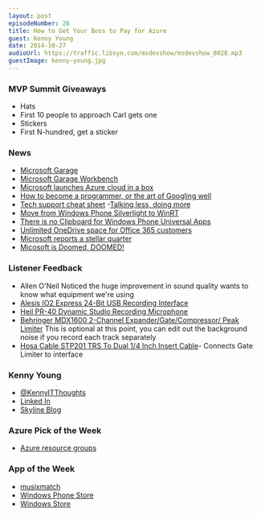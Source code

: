 ```yaml
---
layout: post
episodeNumber: 28
title: How to Get Your Boss to Pay for Azure
guest: Kenny Young
date: 2014-10-27
audioUrl: https://traffic.libsyn.com/msdevshow/msdevshow_0028.mp3
guestImage: kenny-young.jpg
---
```


### MVP Summit Giveaways

 - Hats
  -   First 10 people to approach Carl gets one
 - Stickers
  - First N-hundred, get a sticker

### News

 - [Microsoft Garage](http://www.microsoft.com/en-us/garage/)
  - [Microsoft Garage Workbench](http://www.microsoft.com/en-us/garage/#garage-workbench)
 - [Microsoft launches Azure cloud in a box](http://www.zdnet.com/microsoft-launches-azure-cloud-in-a-box-7000034875/)
 - [How to become a programmer, or the art of Googling well](http://okepi.wordpress.com/2014/08/21/how-to-become-a-programmer-or-the-art-of-googling-well/)
  - [Tech support cheat sheet](http://xkcd.com/627/)
 -[Talking less, doing more](http://thebitchwhocodes.com/2014/10/25/talking-less-doing-more/)
 - [Move from Windows Phone Silverlight to WinRT](http://msdn.microsoft.com/en-us/library/windows/apps/hh452743.aspx)
  - [There is no Clipboard for Windows Phone Universal Apps](http://wpdevguy.com/2014/10/17/there-is-no-clipboard-for-windows-phone-universal-apps/) 
 - [Unlimited OneDrive space for Office 365 customers](https://blog.onedrive.com/office-365-onedrive-unlimited-storage/)
 - [Microsoft reports a stellar quarter](http://www.wallstreet.org/2014/10/microsoft-nasdaqmsft-focusing-on-cloud-and-hardware-q4-earnings-preview/144946.html)
  - [Micosoft is Doomed, DOOMED!](http://techpinions.com/microsoft-is-doomed/36030)

### Listener Feedback

 - Allen O'Neil Noticed the huge improvement in sound quality wants to know what equipment we're using
  - [Alesis IO2 Express 24-Bit USB Recording Interface](http://www.amazon.com/gp/product/B003HR30FU/ref=as_li_tl?ie=UTF8&camp=1789&creative=9325&creativeASIN=B003HR30FU&linkCode=as2&tag=ytechie-20&linkId=O6YSZNYPS5NFTUAN) 
  - [Heil PR-40 Dynamic Studio Recording Microphone](http://www.amazon.com/dp/B000BQXOEM/ref=pe_385040_30332200_pe_309540_26725410_item&tag=ytechie-20)   
  - [Behringer MDX1600 2-Channel Expander/Gate/Compressor/ Peak Limiter](http://www.amazon.com/dp/B0002E4ZJ6/ref=pe_385040_30332200_pe_309540_26725410_item&tag=ytechie-20) This is optional at this point, you can edit out the background noise if you record each track separately
  - [Hosa Cable STP201 TRS To Dual 1/4 Inch Insert Cable](http://www.amazon.com/dp/B000068O1N/ref=pe_385040_30332200_pe_309540_26725410_item&tag=ytechie-20)- Connects Gate Limiter to interface 

### Kenny Young

 - [@KennyITThoughts](https://twitter.com/KennyITThoughts)
 - [Linked In](http://www.linkedin.com/in/kennydyoung)
 - [Skyline Blog](http://www.skylinetechnologies.com/Blog/Author/3/Kenny-Young.aspx)

### Azure Pick of the Week

 - [Azure resource groups](http://azure.microsoft.com/en-us/documentation/articles/azure-preview-portal-using-resource-groups/)

### App of the Week

 - [musixmatch](http://musixmatch.com/)
  - [Windows Phone Store](http://www.windowsphone.com/s?appid=f70c52a0-e9d5-df11-a844-00237de2db9e)
  - [Windows Store](http://apps.microsoft.com/windows/en-us/app/musixmatch-lyrics-player/4e1b7bf4-9c2c-4f68-9edd-dd201bfcb4e3)